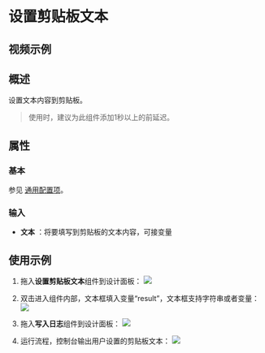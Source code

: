 # 设置剪贴板文本

## 视频示例

## 概述

设置文本内容到剪贴板。

> 使用时，建议为此组件添加1秒以上的前延迟。

## 属性

### 基本

参见 [通用配置项](../Appendix/CommonConfigurationItems.md)。

### 输入

- **文本** ：将要填写到剪贴板的文本内容，可接变量

## 使用示例

1. 拖入**设置剪贴板文本**组件到设计面板：
![](https://docimages.blob.core.chinacloudapi.cn/images/Activities/setClipboard-1.png)

2. 双击进入组件内部，文本框填入变量“result”，文本框支持字符串或者变量：
![](https://docimages.blob.core.chinacloudapi.cn/images/Activities/setClipboard-2.png)

3. 拖入**写入日志**组件到设计面板：
![](https://docimages.blob.core.chinacloudapi.cn/images/Activities/setClipboard-3.png)

4. 运行流程，控制台输出用户设置的剪贴板文本：
![](https://docimages.blob.core.chinacloudapi.cn/images/Activities/setClipboard-4.png)